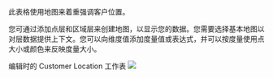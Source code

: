 此表格使用地图来着重强调客户位置。

您可通过添加点层和区域层来创建地图，以显示您的数据。您需要选择基本地图以对层数据提供上下文。您可以向维度值添加度量值或表达式，并可以按度量使用点大小或颜色来反映度量大小。

编辑时的 Customer Location 工作表
![](https://main.qcloudimg.com/raw/f14f820332f0546636ce8b548cf120c4.png)
